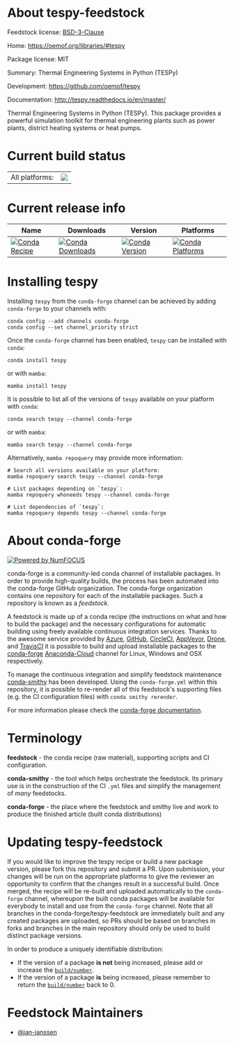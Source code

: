 About tespy-feedstock
=====================

Feedstock license: [BSD-3-Clause](https://github.com/conda-forge/tespy-feedstock/blob/main/LICENSE.txt)

Home: https://oemof.org/libraries/#tespy

Package license: MIT

Summary: Thermal Engineering Systems in Python (TESPy)

Development: https://github.com/oemof/tespy

Documentation: http://tespy.readthedocs.io/en/master/

Thermal Engineering Systems in Python (TESPy). This package
provides a powerful simulation toolkit for thermal engineering plants
such as power plants, district heating systems or heat pumps.


Current build status
====================


<table><tr><td>All platforms:</td>
    <td>
      <a href="https://dev.azure.com/conda-forge/feedstock-builds/_build/latest?definitionId=11363&branchName=main">
        <img src="https://dev.azure.com/conda-forge/feedstock-builds/_apis/build/status/tespy-feedstock?branchName=main">
      </a>
    </td>
  </tr>
</table>

Current release info
====================

| Name | Downloads | Version | Platforms |
| --- | --- | --- | --- |
| [![Conda Recipe](https://img.shields.io/badge/recipe-tespy-green.svg)](https://anaconda.org/conda-forge/tespy) | [![Conda Downloads](https://img.shields.io/conda/dn/conda-forge/tespy.svg)](https://anaconda.org/conda-forge/tespy) | [![Conda Version](https://img.shields.io/conda/vn/conda-forge/tespy.svg)](https://anaconda.org/conda-forge/tespy) | [![Conda Platforms](https://img.shields.io/conda/pn/conda-forge/tespy.svg)](https://anaconda.org/conda-forge/tespy) |

Installing tespy
================

Installing `tespy` from the `conda-forge` channel can be achieved by adding `conda-forge` to your channels with:

```
conda config --add channels conda-forge
conda config --set channel_priority strict
```

Once the `conda-forge` channel has been enabled, `tespy` can be installed with `conda`:

```
conda install tespy
```

or with `mamba`:

```
mamba install tespy
```

It is possible to list all of the versions of `tespy` available on your platform with `conda`:

```
conda search tespy --channel conda-forge
```

or with `mamba`:

```
mamba search tespy --channel conda-forge
```

Alternatively, `mamba repoquery` may provide more information:

```
# Search all versions available on your platform:
mamba repoquery search tespy --channel conda-forge

# List packages depending on `tespy`:
mamba repoquery whoneeds tespy --channel conda-forge

# List dependencies of `tespy`:
mamba repoquery depends tespy --channel conda-forge
```


About conda-forge
=================

[![Powered by
NumFOCUS](https://img.shields.io/badge/powered%20by-NumFOCUS-orange.svg?style=flat&colorA=E1523D&colorB=007D8A)](https://numfocus.org)

conda-forge is a community-led conda channel of installable packages.
In order to provide high-quality builds, the process has been automated into the
conda-forge GitHub organization. The conda-forge organization contains one repository
for each of the installable packages. Such a repository is known as a *feedstock*.

A feedstock is made up of a conda recipe (the instructions on what and how to build
the package) and the necessary configurations for automatic building using freely
available continuous integration services. Thanks to the awesome service provided by
[Azure](https://azure.microsoft.com/en-us/services/devops/), [GitHub](https://github.com/),
[CircleCI](https://circleci.com/), [AppVeyor](https://www.appveyor.com/),
[Drone](https://cloud.drone.io/welcome), and [TravisCI](https://travis-ci.com/)
it is possible to build and upload installable packages to the
[conda-forge](https://anaconda.org/conda-forge) [Anaconda-Cloud](https://anaconda.org/)
channel for Linux, Windows and OSX respectively.

To manage the continuous integration and simplify feedstock maintenance
[conda-smithy](https://github.com/conda-forge/conda-smithy) has been developed.
Using the ``conda-forge.yml`` within this repository, it is possible to re-render all of
this feedstock's supporting files (e.g. the CI configuration files) with ``conda smithy rerender``.

For more information please check the [conda-forge documentation](https://conda-forge.org/docs/).

Terminology
===========

**feedstock** - the conda recipe (raw material), supporting scripts and CI configuration.

**conda-smithy** - the tool which helps orchestrate the feedstock.
                   Its primary use is in the construction of the CI ``.yml`` files
                   and simplify the management of *many* feedstocks.

**conda-forge** - the place where the feedstock and smithy live and work to
                  produce the finished article (built conda distributions)


Updating tespy-feedstock
========================

If you would like to improve the tespy recipe or build a new
package version, please fork this repository and submit a PR. Upon submission,
your changes will be run on the appropriate platforms to give the reviewer an
opportunity to confirm that the changes result in a successful build. Once
merged, the recipe will be re-built and uploaded automatically to the
`conda-forge` channel, whereupon the built conda packages will be available for
everybody to install and use from the `conda-forge` channel.
Note that all branches in the conda-forge/tespy-feedstock are
immediately built and any created packages are uploaded, so PRs should be based
on branches in forks and branches in the main repository should only be used to
build distinct package versions.

In order to produce a uniquely identifiable distribution:
 * If the version of a package **is not** being increased, please add or increase
   the [``build/number``](https://docs.conda.io/projects/conda-build/en/latest/resources/define-metadata.html#build-number-and-string).
 * If the version of a package **is** being increased, please remember to return
   the [``build/number``](https://docs.conda.io/projects/conda-build/en/latest/resources/define-metadata.html#build-number-and-string)
   back to 0.

Feedstock Maintainers
=====================

* [@jan-janssen](https://github.com/jan-janssen/)

